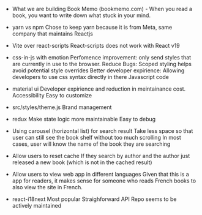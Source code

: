- What we are building
Book Memo (bookmemo.com) - When you read a book, you want to write down what stuck in your mind.

- yarn vs npm
Chose to keep yarn because it is from Meta, same company that maintains Reactjs

- Vite over react-scripts
React-scripts does not work with React v19

- css-in-js with emotion
Perfomence improvement: only send styles that are currently in use to the browser.
Reduce Bugs: Scoped styling helps avoid potential style overrides
Better developer expirience: Allowing developers to use css syntax directly in there Javascript code

- material ui
Developer expirience and reduction in meintainance cost.
Accessibility
Easy to customize

- src/styles/theme.js
Brand management

- redux
Make state logic more maintainable
Easy to debug 

- Using carousel (horizontal list) for search result
Take less space so that user can still see the book shelf without too much scrolling
In most cases, user will know the name of the book they are searching

- Allow users to reset cache
If they search by author and the author just released a new book (which is not in the cached result)

- Allow users to view web app in different languages
Given that this is a app for readers, it makes sense for someone who reads French books to also view the site in French.

- react-i18next
Most popular
Straighforward API
Repo seems to be actively maintained 
